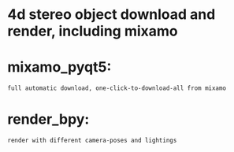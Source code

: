 # 4d stereo object download and render, including mixamo

# mixamo_pyqt5:  
    full automatic download, one-click-to-download-all from mixamo

# render_bpy: 
    render with different camera-poses and lightings
